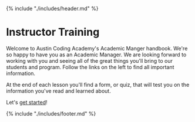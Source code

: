 {% include "./includes/header.md" %}

# Instructor Training

Welcome to Austin Coding Academy's Academic Manger handbook. We're so happy to have you as an Academic Manager. We are looking forward to working with you and seeing all of the great things you'll bring to our students and program. Follow the links on the left to find all important information.

At the end of each lesson you'll find a form, or quiz, that will test you on the information you've read and learned about.

Let's [get started](./steps/culture.md)!

<!-- ## Examples for References

1. [Slide Deck]()
1. [Lesson Plan]()
1. [Exit Ticket]()
1. [Randomizer]()
1. [Whiteboard Training]() -->

<!-- ## Textbooks

1. [Web 101]()
1. [JS 211]()
1. [JS 311]()
1. [C# 221]()
1. [C# 231]()
1. [Dynamic Front-End]()
1. [WordPress]()
1. [UI/UX]() -->

<!-- ## Additional Links

* [ACA Website](https://austincodingacademy.com)
* [RocketChat](https://chat.austincodingacademy.com/home)
* [Grievances](https://austincodingacademy.com/student-grievances/)
* Academic Manager - clayton@austincodingacademy.com -->

<!-- 
## How To Use this Textbook Video
<iframe src="https://player.vimeo.com/video/303113203" width="640" height="360" frameborder="0" webkitallowfullscreen mozallowfullscreen allowfullscreen></iframe> -->

{% include "./includes/footer.md" %}
